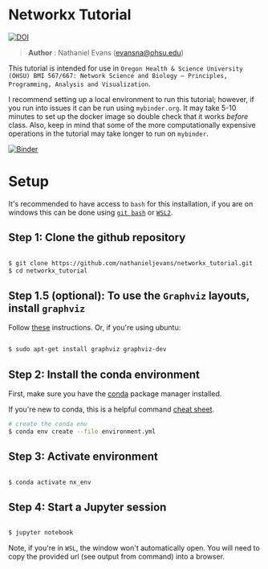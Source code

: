 # Networkx Tutorial

[![DOI](https://zenodo.org/badge/425050655.svg)](https://zenodo.org/badge/latestdoi/425050655)

> **Author** : Nathaniel Evans (evansna@ohsu.edu)

This tutorial is intended for use in `Oregon Health & Science University (OHSU) BMI 567/667: Network Science and Biology – Principles, Programming, Analysis and Visualization`. 

I recommend setting up a local environment to run this tutorial; however, if you run into issues it can be run using `mybinder.org`. It may take 5-10 minutes to set up the docker image so double check that it works *before* class. Also, keep in mind that some of the more computationally expensive operations in the tutorial may take longer to run on `mybinder`. 

[![Binder](https://mybinder.org/badge_logo.svg)](https://mybinder.org/v2/gh/nathanieljevans/networkx_tutorial/HEAD)


# Setup 

It's recommended to have access to `bash` for this installation, if you are on windows this can be done using [`git bash`](https://gitforwindows.org/) or [`WSL2`](https://docs.microsoft.com/en-us/windows/wsl/about). 

## Step 1: Clone the github repository 

```bash 

$ git clone https://github.com/nathanieljevans/networkx_tutorial.git 
$ cd networkx_tutorial 

``` 

## Step 1.5 (optional): To use the `Graphviz` layouts, install `graphviz`

Follow [these](https://graphviz.org/download/) instructions. Or, if you're using ubuntu: 

```bash

$ sudo apt-get install graphviz graphviz-dev

```


## Step 2: Install the conda environment 

First, make sure you have the [conda](https://www.anaconda.com/products/individual) package manager installed. 

If you're new to conda, this is a helpful command [cheat sheet](https://docs.conda.io/projects/conda/en/4.6.0/_downloads/52a95608c49671267e40c689e0bc00ca/conda-cheatsheet.pdf). 


```bash 
# create the conda env 
$ conda env create --file environment.yml

```

## Step 3: Activate environment 

```bash 

$ conda activate nx_env

``` 

## Step 4: Start a Jupyter session 

```bash 

$ jupyter notebook

``` 

Note, if you're in `WSL`, the window won't automatically open. You will need to copy the provided url (see output from command) into a browser. 

